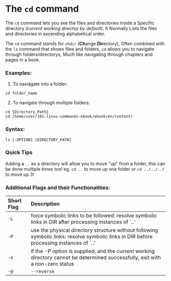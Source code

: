 # The `cd` command

The `cd` command lets you see the files and directories inside a Specific directory *(current working directoy by default)*.
It Normally Lists the files and directories in ascending alphabetical order.


The `cd` command stands for `chdir` (**Ch**ange **Dir**ectory), Often combined with the `ls` command that shows files and folders, `cd` allows you to navigate through folders/directorys, Much like navigating through chapters and pages in a book.


### Examples:

1. To naviagate into a folder:

```
cd folder_name
```

2. To navigate through multiple folders:

```
cd {Directory_Path}
cd /home/user/101-linux-commands-ebook/ebook/en/content/
```

### Syntax:

```
ls [-OPTION] [DIRECTORY_PATH]
```

### Quick Tips

Adding a `..` as a directory will allow you to move "up" from a folder, this can be done multiple times too!
eg. `cd ..` to move up one folder or `cd ../../../` to move up 3!


### Additional Flags and their Functionalities:

|**Short Flag**   |**Description**   |
|:---|:---|
|`-L`|force symbolic links to be followed: resolve symbolic links in DIR after processing instances of `..'|
|`-P`|use the physical directory structure without following symbolic links: resolve symbolic links in DIR before processing instances of `..'|
|`-e`|if the -P option is supplied, and the current working directory cannot be determined successfully, exit with a non-zero status|
|`-@`|`--reverse`|Show files and directories in reverse order *(descending Alphabetical order)*|002-the-cd-command.md
